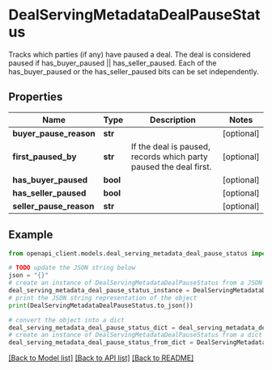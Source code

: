 # DealServingMetadataDealPauseStatus

Tracks which parties (if any) have paused a deal. The deal is considered paused if has_buyer_paused || has_seller_paused. Each of the has_buyer_paused or the has_seller_paused bits can be set independently.

## Properties

Name | Type | Description | Notes
------------ | ------------- | ------------- | -------------
**buyer_pause_reason** | **str** |  | [optional] 
**first_paused_by** | **str** | If the deal is paused, records which party paused the deal first. | [optional] 
**has_buyer_paused** | **bool** |  | [optional] 
**has_seller_paused** | **bool** |  | [optional] 
**seller_pause_reason** | **str** |  | [optional] 

## Example

```python
from openapi_client.models.deal_serving_metadata_deal_pause_status import DealServingMetadataDealPauseStatus

# TODO update the JSON string below
json = "{}"
# create an instance of DealServingMetadataDealPauseStatus from a JSON string
deal_serving_metadata_deal_pause_status_instance = DealServingMetadataDealPauseStatus.from_json(json)
# print the JSON string representation of the object
print(DealServingMetadataDealPauseStatus.to_json())

# convert the object into a dict
deal_serving_metadata_deal_pause_status_dict = deal_serving_metadata_deal_pause_status_instance.to_dict()
# create an instance of DealServingMetadataDealPauseStatus from a dict
deal_serving_metadata_deal_pause_status_from_dict = DealServingMetadataDealPauseStatus.from_dict(deal_serving_metadata_deal_pause_status_dict)
```
[[Back to Model list]](../README.md#documentation-for-models) [[Back to API list]](../README.md#documentation-for-api-endpoints) [[Back to README]](../README.md)


